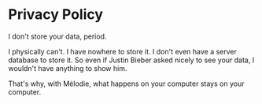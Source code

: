# Privacy Policy

I don't store your data, period.

I physically can't. I have nowhere to store it. I don't even have a server database to store it.
So even if Justin Bieber asked nicely to see your data, I wouldn't have anything to show him.

That's why, with Mélodie, what happens on your computer stays on your computer.
